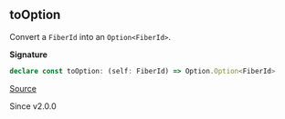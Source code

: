 ## toOption

Convert a `FiberId` into an `Option<FiberId>`.

**Signature**

```ts
declare const toOption: (self: FiberId) => Option.Option<FiberId>
```

[Source](https://github.com/Effect-TS/effect/tree/main/packages/effect/src/FiberId.ts#L179)

Since v2.0.0